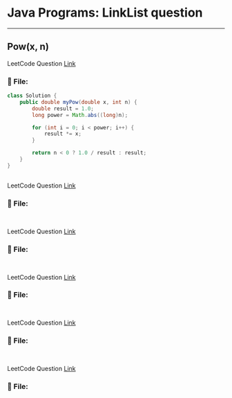 # Java Programs: LinkList question

---

##  Pow(x, n)
LeetCode Question [Link](https://leetcode.com/problems/powx-n/)
### 📄 File:
```java
class Solution {
    public double myPow(double x, int n) {
        double result = 1.0;
        long power = Math.abs((long)n); 

        for (int i = 0; i < power; i++) {
            result *= x;
        }

        return n < 0 ? 1.0 / result : result;
    }
}

```


##  
LeetCode Question [Link]()
### 📄 File:
```java

```


##  
LeetCode Question [Link]()
### 📄 File:
```java
```

##  
LeetCode Question [Link]()
### 📄 File:
```java

```

##  
LeetCode Question [Link]()
### 📄 File:
```java

```


##  
LeetCode Question [Link]()
### 📄 File:
```java

```

